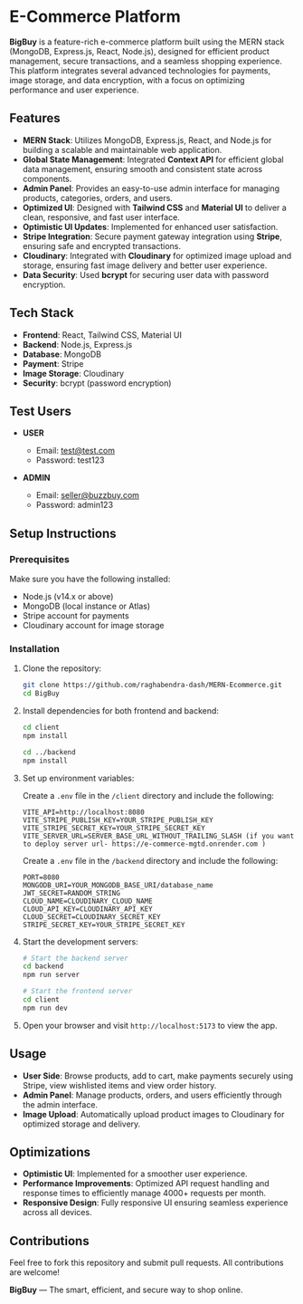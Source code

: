 # E-Commerce Platform

**BigBuy** is a feature-rich e-commerce platform built using the MERN stack (MongoDB, Express.js, React, Node.js), designed for efficient product management, secure transactions, and a seamless shopping experience. This platform integrates several advanced technologies for payments, image storage, and data encryption, with a focus on optimizing performance and user experience.

## Features

- **MERN Stack**: Utilizes MongoDB, Express.js, React, and Node.js for building a scalable and maintainable web application.
- **Global State Management**: Integrated **Context API** for efficient global data management, ensuring smooth and consistent state across components.
- **Admin Panel**: Provides an easy-to-use admin interface for managing products, categories, orders, and users.
- **Optimized UI**: Designed with **Tailwind CSS** and **Material UI** to deliver a clean, responsive, and fast user interface.
- **Optimistic UI Updates**: Implemented for enhanced user satisfaction.
- **Stripe Integration**: Secure payment gateway integration using **Stripe**, ensuring safe and encrypted transactions.
- **Cloudinary**: Integrated with **Cloudinary** for optimized image upload and storage, ensuring fast image delivery and better user experience.
- **Data Security**: Used **bcrypt** for securing user data with password encryption.

## Tech Stack

- **Frontend**: React, Tailwind CSS, Material UI
- **Backend**: Node.js, Express.js
- **Database**: MongoDB
- **Payment**: Stripe
- **Image Storage**: Cloudinary
- **Security**: bcrypt (password encryption)

## Test Users

- **USER**
  - Email: test@test.com
  - Password: test123

- **ADMIN**
  - Email: seller@buzzbuy.com
  - Password: admin123

## Setup Instructions

### Prerequisites

Make sure you have the following installed:

- Node.js (v14.x or above)
- MongoDB (local instance or Atlas)
- Stripe account for payments
- Cloudinary account for image storage

### Installation

1. Clone the repository:

   ```bash
   git clone https://github.com/raghabendra-dash/MERN-Ecommerce.git
   cd BigBuy
   ```

2. Install dependencies for both frontend and backend:

   ```bash
   cd client
   npm install

   cd ../backend
   npm install
   ```

3. Set up environment variables:

   Create a `.env` file in the `/client` directory and include the following:

   ```env
   VITE_API=http://localhost:8080
   VITE_STRIPE_PUBLISH_KEY=YOUR_STRIPE_PUBLISH_KEY
   VITE_STRIPE_SECRET_KEY=YOUR_STRIPE_SECRET_KEY
   VITE_SERVER_URL=SERVER_BASE_URL_WITHOUT_TRAILING_SLASH (if you want to deploy server url- https://e-commerce-mgtd.onrender.com )
   ```
   
   Create a `.env` file in the `/backend` directory and include the following:

   ```env
   PORT=8080
   MONGODB_URI=YOUR_MONGODB_BASE_URI/database_name
   JWT_SECRET=RANDOM_STRING
   CLOUD_NAME=CLOUDINARY_CLOUD_NAME
   CLOUD_API_KEY=CLOUDINARY_API_KEY
   CLOUD_SECRET=CLOUDINARY_SECRET_KEY
   STRIPE_SECRET_KEY=YOUR_STRIPE_SECRET_KEY
   ```

4. Start the development servers:

   ```bash
   # Start the backend server
   cd backend
   npm run server

   # Start the frontend server
   cd client
   npm run dev
   ```

5. Open your browser and visit `http://localhost:5173` to view the app.

## Usage

- **User Side**: Browse products, add to cart, make payments securely using Stripe, view wishlisted items and view order history.
- **Admin Panel**: Manage products, orders, and users efficiently through the admin interface.
- **Image Upload**: Automatically upload product images to Cloudinary for optimized storage and delivery.

## Optimizations

- **Optimistic UI**: Implemented for a smoother user experience.
- **Performance Improvements**: Optimized API request handling and response times to efficiently manage 4000+ requests per month.
- **Responsive Design**: Fully responsive UI ensuring seamless experience across all devices.

## Contributions

Feel free to fork this repository and submit pull requests. All contributions are welcome!


**BigBuy** — The smart, efficient, and secure way to shop online.
